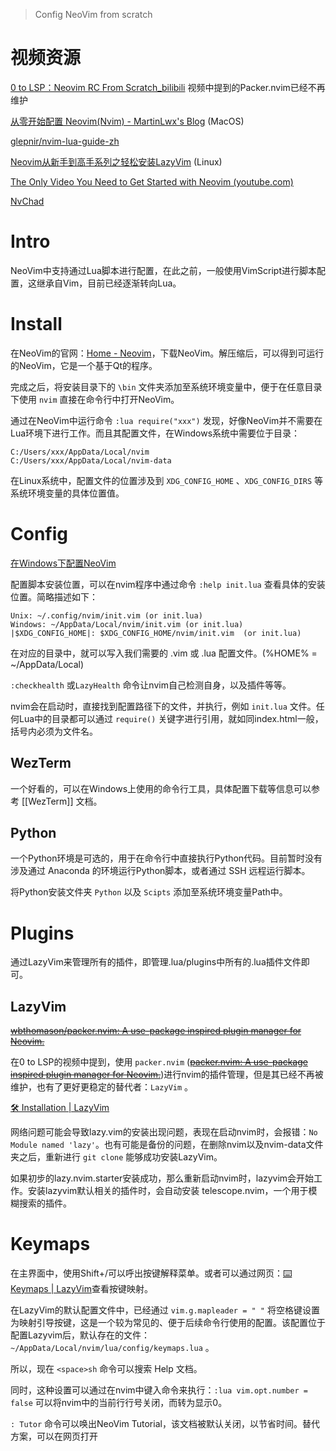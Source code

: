 >Config NeoVim from scratch

# 视频资源

[0 to LSP：Neovim RC From Scratch_bilibili](https://www.bilibili.com/video/BV1HM4m1Z7ex/?spm_id_from=333.880.my_history.page.click&vd_source=5c0fccc3e62acb7264f3cd05395b00c0) 视频中提到的Packer.nvim已经不再维护

[从零开始配置 Neovim(Nvim) - MartinLwx's Blog](https://martinlwx.github.io/zh-cn/config-neovim-from-scratch/) (MacOS)

[glepnir/nvim-lua-guide-zh](https://github.com/glepnir/nvim-lua-guide-zh)

[Neovim从新手到高手系列之轻松安装LazyVim](https://www.bilibili.com/video/BV1uE421u7xE/?spm_id_from=333.880.my_history.page.click&vd_source=5c0fccc3e62acb7264f3cd05395b00c0) (Linux)

[The Only Video You Need to Get Started with Neovim (youtube.com)](https://www.youtube.com/watch?v=m8C0Cq9Uv9o&t=11s)

[NvChad](https://nvchad.com/)


# Intro

NeoVim中支持通过Lua脚本进行配置，在此之前，一般使用VimScript进行脚本配置，这继承自Vim，目前已经逐渐转向Lua。

# Install

在NeoVim的官网：[Home - Neovim](https://neovim.io/)，下载NeoVim。解压缩后，可以得到可运行的NeoVim，它是一个基于Qt的程序。

完成之后，将安装目录下的 `\bin` 文件夹添加至系统环境变量中，便于在任意目录下使用 `nvim` 直接在命令行中打开NeoVim。

通过在NeoVim中运行命令 `:lua require("xxx")` 发现，好像NeoVim并不需要在Lua环境下进行工作。而且其配置文件，在Windows系统中需要位于目录：

```text
C:/Users/xxx/AppData/Local/nvim
C:/Users/xxx/AppData/Local/nvim-data
```

在Linux系统中，配置文件的位置涉及到 `XDG_CONFIG_HOME` 、`XDG_CONFIG_DIRS` 等系统环境变量的具体位置值。

# Config

[在Windows下配置NeoVim](https://www.bilibili.com/video/BV1CY411N7xf/?spm_id_from=333.337.search-card.all.click&vd_source=5c0fccc3e62acb7264f3cd05395b00c0)

配置脚本安装位置，可以在nvim程序中通过命令 `:help init.lua` 查看具体的安装位置。简略描述如下：

```text
Unix: ~/.config/nvim/init.vim (or init.lua)
Windows: ~/AppData/Local/nvim/init.vim (or init.lua)
|$XDG_CONFIG_HOME|: $XDG_CONFIG_HOME/nvim/init.vim	(or init.lua)
```

在对应的目录中，就可以写入我们需要的 .vim 或 .lua 配置文件。(%HOME% = ~/AppData/Local)

`:checkhealth` 或`LazyHealth` 命令让nvim自己检测自身，以及插件等等。

nvim会在启动时，直接找到配置路径下的文件，并执行，例如 `init.lua` 文件。任何Lua中的目录都可以通过 `require()` 关键字进行引用，就如同index.html一般，括号内必须为文件名。

## WezTerm

一个好看的，可以在Windows上使用的命令行工具，具体配置下载等信息可以参考 [[WezTerm]] 文档。

## Python

一个Python环境是可选的，用于在命令行中直接执行Python代码。目前暂时没有涉及通过 Anaconda 的环境运行Python脚本，或者通过 SSH 远程运行脚本。

将Python安装文件夹 `Python` 以及 `Scipts` 添加至系统环境变量Path中。

# Plugins

通过LazyVim来管理所有的插件，即管理.lua/plugins中所有的.lua插件文件即可。

## LazyVim

~~[wbthomason/packer.nvim: A use-package inspired plugin manager for Neovim.](https://github.com/wbthomason/packer.nvim)~~

在0 to LSP的视频中提到，使用 `packer.nvim` (~~[packer.nvim: A use-package inspired plugin manager for Neovim.](https://github.com/wbthomason/packer.nvim)~~)进行nvim的插件管理，但是其已经不再被维护，也有了更好更稳定的替代者：`LazyVim` 。

[🛠️ Installation | LazyVim](https://www.lazyvim.org/installation)

网络问题可能会导致lazy.vim的安装出现问题，表现在启动nvim时，会报错：`No Module named 'lazy'`。也有可能是备份的问题，在删除nvim以及nvim-data文件夹之后，重新进行 `git clone` 能够成功安装LazyVim。

如果初步的lazy.nvim.starter安装成功，那么重新启动nvim时，lazyvim会开始工作。安装lazyvim默认相关的插件时，会自动安装 telescope.nvim，一个用于模糊搜索的插件。


# Keymaps

在主界面中，使用Shift+/可以呼出按键解释菜单。或者可以通过网页：[⌨️ Keymaps | LazyVim](https://www.lazyvim.org/keymaps)查看按键映射。

在LazyVim的默认配置文件中，已经通过 `vim.g.mapleader = " "` 将空格键设置为映射引导按键，这是一个较为常见的、便于后续命令行使用的配置。该配置位于配置Lazyvim后，默认存在的文件：`~/AppData/Local/nvim/lua/config/keymaps.lua` 。

所以，现在 `<space>sh` 命令可以搜索 Help 文档。

同时，这种设置可以通过在nvim中键入命令来执行：`:lua vim.opt.number = false` 可以将nvim中的当前行行号关闭，而转为显示0。

`: Tutor` 命令可以唤出NeoVim Tutorial，该文档被默认关闭，以节省时间。替代方案，可以在网页打开